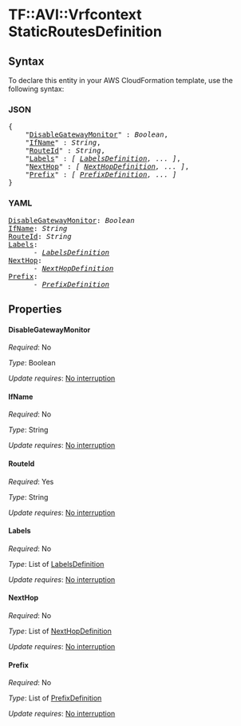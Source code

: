 # TF::AVI::Vrfcontext StaticRoutesDefinition

## Syntax

To declare this entity in your AWS CloudFormation template, use the following syntax:

### JSON

<pre>
{
    "<a href="#disablegatewaymonitor" title="DisableGatewayMonitor">DisableGatewayMonitor</a>" : <i>Boolean</i>,
    "<a href="#ifname" title="IfName">IfName</a>" : <i>String</i>,
    "<a href="#routeid" title="RouteId">RouteId</a>" : <i>String</i>,
    "<a href="#labels" title="Labels">Labels</a>" : <i>[ <a href="labelsdefinition.md">LabelsDefinition</a>, ... ]</i>,
    "<a href="#nexthop" title="NextHop">NextHop</a>" : <i>[ <a href="nexthopdefinition.md">NextHopDefinition</a>, ... ]</i>,
    "<a href="#prefix" title="Prefix">Prefix</a>" : <i>[ <a href="prefixdefinition.md">PrefixDefinition</a>, ... ]</i>
}
</pre>

### YAML

<pre>
<a href="#disablegatewaymonitor" title="DisableGatewayMonitor">DisableGatewayMonitor</a>: <i>Boolean</i>
<a href="#ifname" title="IfName">IfName</a>: <i>String</i>
<a href="#routeid" title="RouteId">RouteId</a>: <i>String</i>
<a href="#labels" title="Labels">Labels</a>: <i>
      - <a href="labelsdefinition.md">LabelsDefinition</a></i>
<a href="#nexthop" title="NextHop">NextHop</a>: <i>
      - <a href="nexthopdefinition.md">NextHopDefinition</a></i>
<a href="#prefix" title="Prefix">Prefix</a>: <i>
      - <a href="prefixdefinition.md">PrefixDefinition</a></i>
</pre>

## Properties

#### DisableGatewayMonitor

_Required_: No

_Type_: Boolean

_Update requires_: [No interruption](https://docs.aws.amazon.com/AWSCloudFormation/latest/UserGuide/using-cfn-updating-stacks-update-behaviors.html#update-no-interrupt)

#### IfName

_Required_: No

_Type_: String

_Update requires_: [No interruption](https://docs.aws.amazon.com/AWSCloudFormation/latest/UserGuide/using-cfn-updating-stacks-update-behaviors.html#update-no-interrupt)

#### RouteId

_Required_: Yes

_Type_: String

_Update requires_: [No interruption](https://docs.aws.amazon.com/AWSCloudFormation/latest/UserGuide/using-cfn-updating-stacks-update-behaviors.html#update-no-interrupt)

#### Labels

_Required_: No

_Type_: List of <a href="labelsdefinition.md">LabelsDefinition</a>

_Update requires_: [No interruption](https://docs.aws.amazon.com/AWSCloudFormation/latest/UserGuide/using-cfn-updating-stacks-update-behaviors.html#update-no-interrupt)

#### NextHop

_Required_: No

_Type_: List of <a href="nexthopdefinition.md">NextHopDefinition</a>

_Update requires_: [No interruption](https://docs.aws.amazon.com/AWSCloudFormation/latest/UserGuide/using-cfn-updating-stacks-update-behaviors.html#update-no-interrupt)

#### Prefix

_Required_: No

_Type_: List of <a href="prefixdefinition.md">PrefixDefinition</a>

_Update requires_: [No interruption](https://docs.aws.amazon.com/AWSCloudFormation/latest/UserGuide/using-cfn-updating-stacks-update-behaviors.html#update-no-interrupt)

